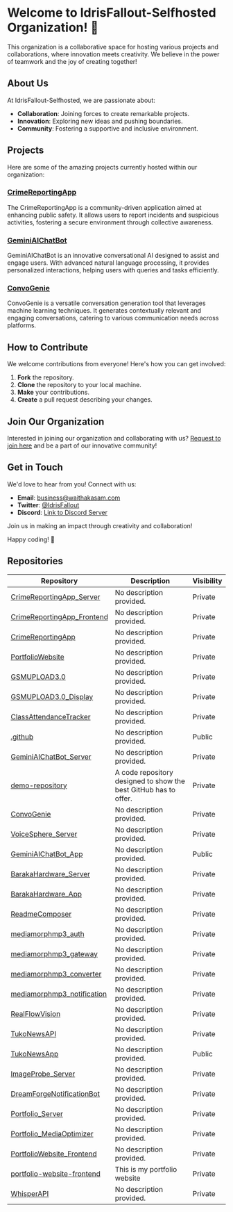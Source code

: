 # Welcome to IdrisFallout-Selfhosted Organization! 🚀

This organization is a collaborative space for hosting various projects and collaborations, where innovation meets creativity. We believe in the power of teamwork and the joy of creating together!

## About Us

At IdrisFallout-Selfhosted, we are passionate about:

- **Collaboration**: Joining forces to create remarkable projects.
- **Innovation**: Exploring new ideas and pushing boundaries.
- **Community**: Fostering a supportive and inclusive environment.

## Projects

Here are some of the amazing projects currently hosted within our organization:

### [CrimeReportingApp](https://github.com/IdrisFallout-Selfhosted/CrimeReportingApp)
The CrimeReportingApp is a community-driven application aimed at enhancing public safety. It allows users to report incidents and suspicious activities, fostering a secure environment through collective awareness.

### [GeminiAIChatBot](https://github.com/IdrisFallout-Selfhosted/GeminiAIChatBot)
GeminiAIChatBot is an innovative conversational AI designed to assist and engage users. With advanced natural language processing, it provides personalized interactions, helping users with queries and tasks efficiently.

### [ConvoGenie](https://github.com/IdrisFallout-Selfhosted/ConvoGenie)
ConvoGenie is a versatile conversation generation tool that leverages machine learning techniques. It generates contextually relevant and engaging conversations, catering to various communication needs across platforms.

## How to Contribute

We welcome contributions from everyone! Here's how you can get involved:

1. **Fork** the repository.
2. **Clone** the repository to your local machine.
3. **Make** your contributions.
4. **Create** a pull request describing your changes.

## Join Our Organization

Interested in joining our organization and collaborating with us? [Request to join here](mailto:waithakasam2017@gmail.com) and be a part of our innovative community!

## Get in Touch

We'd love to hear from you! Connect with us:

- **Email**: [business@waithakasam.com](mailto:business@waithakasam.com)
- **Twitter**: [@IdrisFallout](https://twitter.com/IdrisFallout)
- **Discord**: [Link to Discord Server](https://discord.gg/ntkyAxvFc4)

Join us in making an impact through creativity and collaboration!

Happy coding! 🌟
## Repositories

| Repository | Description | Visibility |
|------------|-------------|------------|
| [CrimeReportingApp_Server](https://github.com/IdrisFallout-Selfhosted/CrimeReportingApp_Server) | No description provided. | Private |
| [CrimeReportingApp_Frontend](https://github.com/IdrisFallout-Selfhosted/CrimeReportingApp_Frontend) | No description provided. | Private |
| [CrimeReportingApp](https://github.com/IdrisFallout-Selfhosted/CrimeReportingApp) | No description provided. | Private |
| [PortfolioWebsite](https://github.com/IdrisFallout-Selfhosted/PortfolioWebsite) | No description provided. | Private |
| [GSMUPLOAD3.0](https://github.com/IdrisFallout-Selfhosted/GSMUPLOAD3.0) | No description provided. | Private |
| [GSMUPLOAD3.0_Display](https://github.com/IdrisFallout-Selfhosted/GSMUPLOAD3.0_Display) | No description provided. | Private |
| [ClassAttendanceTracker](https://github.com/IdrisFallout-Selfhosted/ClassAttendanceTracker) | No description provided. | Private |
| [.github](https://github.com/IdrisFallout-Selfhosted/.github) | No description provided. | Public |
| [GeminiAIChatBot_Server](https://github.com/IdrisFallout-Selfhosted/GeminiAIChatBot_Server) | No description provided. | Private |
| [demo-repository](https://github.com/IdrisFallout-Selfhosted/demo-repository) | A code repository designed to show the best GitHub has to offer. | Private |
| [ConvoGenie](https://github.com/IdrisFallout-Selfhosted/ConvoGenie) | No description provided. | Private |
| [VoiceSphere_Server](https://github.com/IdrisFallout-Selfhosted/VoiceSphere_Server) | No description provided. | Private |
| [GeminiAIChatBot_App](https://github.com/IdrisFallout-Selfhosted/GeminiAIChatBot_App) | No description provided. | Public |
| [BarakaHardware_Server](https://github.com/IdrisFallout-Selfhosted/BarakaHardware_Server) | No description provided. | Private |
| [BarakaHardware_App](https://github.com/IdrisFallout-Selfhosted/BarakaHardware_App) | No description provided. | Private |
| [ReadmeComposer](https://github.com/IdrisFallout-Selfhosted/ReadmeComposer) | No description provided. | Private |
| [mediamorphmp3_auth](https://github.com/IdrisFallout-Selfhosted/mediamorphmp3_auth) | No description provided. | Private |
| [mediamorphmp3_gateway](https://github.com/IdrisFallout-Selfhosted/mediamorphmp3_gateway) | No description provided. | Private |
| [mediamorphmp3_converter](https://github.com/IdrisFallout-Selfhosted/mediamorphmp3_converter) | No description provided. | Private |
| [mediamorphmp3_notification](https://github.com/IdrisFallout-Selfhosted/mediamorphmp3_notification) | No description provided. | Private |
| [RealFlowVision](https://github.com/IdrisFallout-Selfhosted/RealFlowVision) | No description provided. | Private |
| [TukoNewsAPI](https://github.com/IdrisFallout-Selfhosted/TukoNewsAPI) | No description provided. | Private |
| [TukoNewsApp](https://github.com/IdrisFallout-Selfhosted/TukoNewsApp) | No description provided. | Public |
| [ImageProbe_Server](https://github.com/IdrisFallout-Selfhosted/ImageProbe_Server) | No description provided. | Private |
| [DreamForgeNotificationBot](https://github.com/IdrisFallout-Selfhosted/DreamForgeNotificationBot) | No description provided. | Private |
| [Portfolio_Server](https://github.com/IdrisFallout-Selfhosted/Portfolio_Server) | No description provided. | Private |
| [Portfolio_MediaOptimizer](https://github.com/IdrisFallout-Selfhosted/Portfolio_MediaOptimizer) | No description provided. | Private |
| [PortfolioWebsite_Frontend](https://github.com/IdrisFallout-Selfhosted/PortfolioWebsite_Frontend) | No description provided. | Private |
| [portfolio-website-frontend](https://github.com/IdrisFallout-Selfhosted/portfolio-website-frontend) | This is my portfolio website | Private |
| [WhisperAPI](https://github.com/IdrisFallout-Selfhosted/WhisperAPI) | No description provided. | Private |
